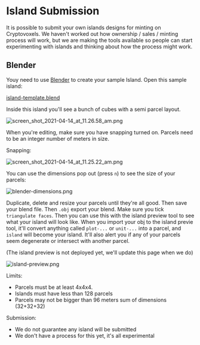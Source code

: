 # Island Submission

It is possible to submit your own islands designs for minting on Cryptovoxels. We haven't worked out how ownership / sales / minting process will work, but we are making the tools available so people can start experimenting with islands and thinking about how the process might work.

## Blender

Youy need to use [Blender](https://www.blender.org/) to create your sample Island. Open this sample island:

[island-template.blend](/island-template.blend)

Inside this island you'll see a bunch of cubes with a semi parcel layout.

![screen_shot_2021-04-14_at_11.26.58_am.png](/screen_shot_2021-04-14_at_11.26.58_am.png)

When you're editing, make sure you have snapping turned on. Parcels need to be an integer number of meters in size. 

Snapping:

![screen_shot_2021-04-14_at_11.25.22_am.png](/screen_shot_2021-04-14_at_11.25.22_am.png)

You can use the dimensions pop out (press `n`) to see the size of your parcels:

![blender-dimensions.png](/blender-dimensions.png)

Duplicate, delete and resize your parcels until they're all good. Then save your blend file. Then `.obj` export your blend. Make sure you tick `triangulate faces`. Then you can use this with the island preview tool to see what your island will look like. When you import your obj to the island previe tool, it'll convert anything called `plot-...` or `unit-...` into a parcel, and `island` will become your island. It'll also alert you if any of your parcels seem degenerate or intersect with another parcel.

(The island preview is not deployed yet, we'll update this page when we do)

![island-preview.png](/island-preview.png)

Limits:

* Parcels must be at least 4x4x4.
* Islands must have less than 128 parcels
* Parcels may not be bigger than 96 meters sum of dimensions (32+32+32)

Submission:

* We do not guarantee any island will be submitted
* We don't have a process for this yet, it's all experimental


